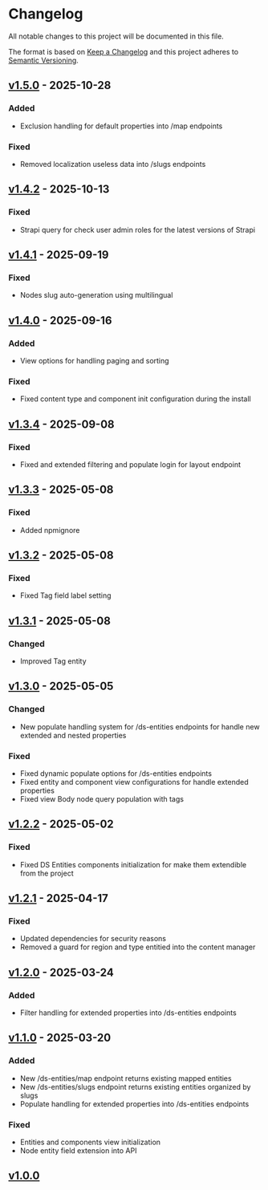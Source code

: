 # Changelog

All notable changes to this project will be documented in this file.

The format is based on [Keep a Changelog](https://keepachangelog.com/en/1.0.0/)
and this project adheres to [Semantic Versioning](https://semver.org/spec/v2.0.0.html).

## [v1.5.0](https://github.com/Bryelmo/ds-entities/tree/1.4.2) - 2025-10-28

### Added

- Exclusion handling for default properties into /map endpoints

### Fixed

- Removed localization useless data into /slugs endpoints

## [v1.4.2](https://github.com/Bryelmo/ds-entities/tree/1.4.2) - 2025-10-13

### Fixed

- Strapi query for check user admin roles for the latest versions of Strapi

## [v1.4.1](https://github.com/Bryelmo/ds-entities/tree/1.4.1) - 2025-09-19


### Fixed

- Nodes slug auto-generation using multilingual

## [v1.4.0](https://github.com/Bryelmo/ds-entities/tree/1.4.0) - 2025-09-16

### Added

- View options for handling paging and sorting

### Fixed

- Fixed content type and component init configuration during the install

## [v1.3.4](https://github.com/Bryelmo/ds-entities/tree/1.3.4) - 2025-09-08

### Fixed

- Fixed and extended filtering and populate login for layout endpoint

## [v1.3.3](https://github.com/Bryelmo/ds-entities/tree/1.3.3) - 2025-05-08

### Fixed

- Added npmignore

## [v1.3.2](https://github.com/Bryelmo/ds-entities/tree/1.3.2) - 2025-05-08

### Fixed

- Fixed Tag field label setting

## [v1.3.1](https://github.com/Bryelmo/ds-entities/tree/1.3.1) - 2025-05-08

### Changed

- Improved Tag entity

## [v1.3.0](https://github.com/Bryelmo/ds-entities/tree/1.3.0) - 2025-05-05

### Changed

- New populate handling system for /ds-entities endpoints for handle new extended and nested properties

### Fixed

- Fixed dynamic populate options for /ds-entities endpoints
- Fixed entity and component view configurations for handle extended properties
- Fixed view Body node query population with tags

## [v1.2.2](https://github.com/Bryelmo/ds-entities/tree/1.2.2) - 2025-05-02

### Fixed

- Fixed DS Entities components initialization for make them extendible from the project

## [v1.2.1](https://github.com/Bryelmo/ds-entities/tree/1.2.1) - 2025-04-17

### Fixed

- Updated dependencies for security reasons
- Removed a guard for region and type entitied into the content manager

## [v1.2.0](https://github.com/Bryelmo/ds-entities/tree/1.2.0) - 2025-03-24

### Added

- Filter handling for extended properties into /ds-entities endpoints

## [v1.1.0](https://github.com/Bryelmo/ds-entities/tree/1.1.0) - 2025-03-20

### Added

- New /ds-entities/map endpoint returns existing mapped entities
- New /ds-entities/slugs endpoint returns existing entities organized by slugs
- Populate handling for extended properties into /ds-entities endpoints

### Fixed

- Entities and components view initialization
- Node entity field extension into API

## [v1.0.0](https://github.com/Bryelmo/ds-entities/tree/1.0.0)
